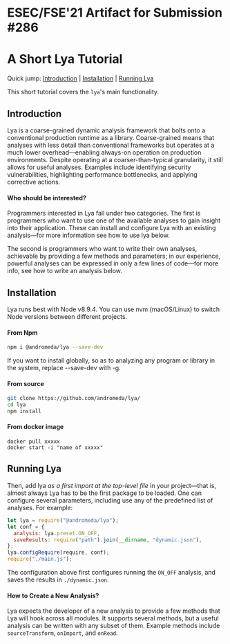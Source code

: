 # ESEC/FSE'21 Artifact for Submission #286

# A Short Lya Tutorial
Quick jump: [Introduction](#introduction) | [Installation](#installation) | [Running Lya](#running-lya)

This short tutorial covers the `lya`'s main functionality.

## Introduction

Lya is a coarse-grained dynamic analysis framework that bolts onto a conventional production runtime as a library. Coarse-grained means that analyses with less detail than conventional frameworks but operates at a much lower overhead—enabling always-on operation on production environments. Despite operating at a coarser-than-typical granularity, it still allows for useful analyses. Examples include identifying security vulnerabilities, highlighting performance bottlenecks, and applying corrective actions.

#### Who should be interested?

Programmers interested in Lya fall under two categories. The first is programmers who want to use one of the available analyses to gain insight into their application. These can install and configure Lya with an existing analysis—for more information see how to use lya below.

The second is programmers who want to write their own analyses, achievable by providing a few methods and parameters; in our experience, powerful analyses can be expressed in only a few lines of code—for more info, see how to write an analysis below.

## Installation

Lya runs best with Node v8.9.4. You can use nvm (macOS/Linux) to switch Node versions between different projects.

#### From Npm

```sh
npm i @andromeda/lya --save-dev
```
If you want to install globally, so as to analyzing any program or library in the system, replace --save-dev with -g.

#### From source

```sh
git clone https://github.com/andromeda/lya/
cd lya
npm install
```

#### From docker image

```
docker pull xxxxx
docker start -i "name of xxxxx"
```

## Running Lya

Then, add lya _as  a first import at the top-level  file_ in your project—that
is,  almost always  Lya  has to  be  the first  package to  be  loaded. One  can
configure  several parameters,  including  use  any of  the  predefined list  of
analyses. For example:

```JavaScript
let lya = require("@andromeda/lya");
let conf = {
  analysis: lya.preset.ON_OFF,
  saveResults: require("path").join(__dirname, "dynamic.json"),
};
lya.configRequire(require, conf);
require("./main.js");
```

The configuration above first configures running the `ON_OFF` analysis, and saves the results in `./dynamic.json`. 

#### How to Create a New  Analysis?

Lya expects the  developer of a new  analysis to provide a few  methods that Lya
will hook  across all modules. It  supports several methods, but  a useful analysis
can be written with any subset of them. Example methods include `sourceTransform`, `onImport`, and `onRead`.
